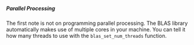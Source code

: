 ##### Parallel Processing

The first note is not on programming parallel processing. The BLAS library automatically makes use of multiple cores in your machine. You can tell it how many threads to use with the `blas_set_num_threads` function.
